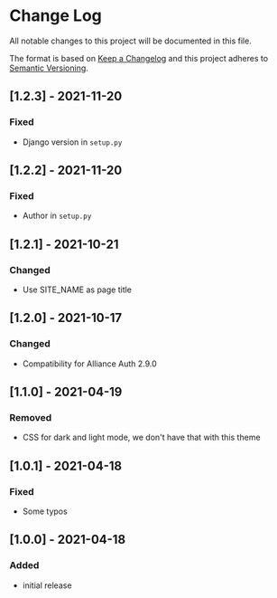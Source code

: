 # Change Log

All notable changes to this project will be documented in this file.

The format is based on [Keep a Changelog](http://keepachangelog.com/)
and this project adheres to [Semantic Versioning](http://semver.org/).


## [1.2.3] - 2021-11-20

### Fixed

- Django version in `setup.py`


## [1.2.2] - 2021-11-20

### Fixed

- Author in `setup.py`


## [1.2.1] - 2021-10-21

### Changed

- Use SITE_NAME as page title


## [1.2.0] - 2021-10-17

### Changed

- Compatibility for Alliance Auth 2.9.0


## [1.1.0] - 2021-04-19

### Removed

- CSS for dark and light mode, we don't have that with this theme


## [1.0.1] - 2021-04-18

### Fixed

- Some typos


## [1.0.0] - 2021-04-18

### Added

- initial release
